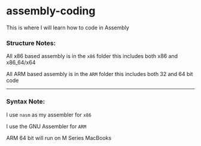 # assembly-coding
This is where I will learn how to code in Assembly

### Structure Notes:
All x86 based assembly is in the `x86` folder this includes both x86 and x86_64/x64

All ARM based assembly is in the `ARM` folder this includes both 32 and 64 bit code

---
### Syntax Note:
I use `nasm` as my assembler for `x86`

I use the GNU Assembler for `ARM`

ARM 64 bit will run on M Series MacBooks
